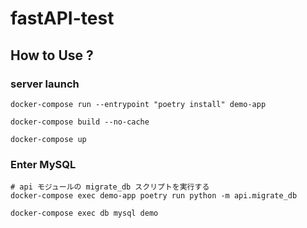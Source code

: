 # fastAPI-test

## How to Use ?
### server launch
```
docker-compose run --entrypoint "poetry install" demo-app

docker-compose build --no-cache

docker-compose up
```

### Enter MySQL
```
# api モジュールの migrate_db スクリプトを実行する
docker-compose exec demo-app poetry run python -m api.migrate_db

docker-compose exec db mysql demo
```